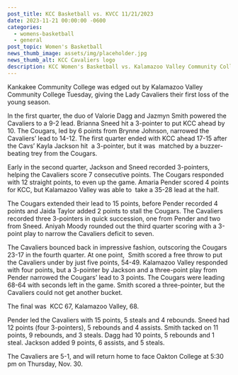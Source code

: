 ```yaml
---
post_title: KCC Basketball vs. KVCC 11/21/2023
date: 2023-11-21 00:00:00 -0600
categories:
  - womens-basketball
  - general
post_topic: Women's Basketball
news_thumb_image: assets/img/placeholder.jpg
news_thumb_alt: KCC Cavaliers logo
description: KCC Women's Basketball vs. Kalamazoo Valley Community College (MI)
---
```

Kankakee Community College was edged out by Kalamazoo Valley Community College Tuesday, giving the Lady Cavaliers their first loss of the young season.

In the first quarter, the duo of Valorie Dagg and Jazmyn Smith powered the Cavaliers to a 9-2 lead. Brianna Sneed hit a 3-pointer to put KCC ahead by 10. The Cougars, led by 6 points from Brynne Johnson, narrowed the Cavaliers’ lead to 14-12. The first quarter ended with KCC ahead 17-15 after the Cavs’ Kayla Jackson hit&nbsp; a 3-pointer, but it was&nbsp; matched by a buzzer-beating trey from the Cougars.

Early in the second quarter, Jackson and Sneed recorded 3-pointers, helping the Cavaliers score 7 consecutive points. The Cougars responded with 12 straight points, to even up the game. Amaria Pender scored 4 points for KCC, but Kalamazoo Valley was able to&nbsp; take a 35-28 lead at the half.

The Cougars extended their lead to 15 points, before Pender recorded 4 points and Jaida Taylor added 2 points to stall the Cougars. The Cavaliers recorded three 3-pointers in quick succession, one from Pender and two from Sneed. Aniyah Moody rounded out the third quarter scoring with a 3-point play to narrow the Cavaliers deficit to seven.

The Cavaliers bounced back in impressive fashion, outscoring the Cougars 23-17 in the fourth quarter. At one point,&nbsp; Smith scored a free throw to put the Cavaliers under by just five points, 54-49. Kalamazoo Valley responded with four points, but a 3-pointer by Jackson and a three-point play from Pender narrowed the Cougars’ lead to 3 points. The Cougars were leading 68-64 with seconds left in the game. Smith scored a three-pointer, but the Cavaliers could not get another bucket.

The final was&nbsp; KCC 67, Kalamazoo Valley, 68.

Pender led the Cavaliers with 15 points, 5 steals and 4 rebounds. Sneed had 12 points (four 3-pointers), 5 rebounds and 4 assists. Smith tacked on 11 points, 9 rebounds, and 3 steals. Dagg had 10 points, 5 rebounds and 1 steal. Jackson added 9 points, 6 assists, and 5 steals.&nbsp;

The Cavaliers are 5-1, and will return home to face Oakton College at 5:30 pm on Thursday, Nov. 30.